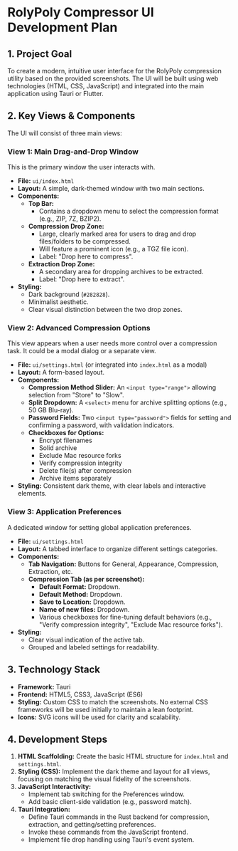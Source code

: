 # RolyPoly Compressor UI Development Plan

## 1. Project Goal

To create a modern, intuitive user interface for the RolyPoly compression utility based on the provided screenshots. The UI will be built using web technologies (HTML, CSS, JavaScript) and integrated into the main application using Tauri or Flutter.

## 2. Key Views & Components

The UI will consist of three main views:

### View 1: Main Drag-and-Drop Window

This is the primary window the user interacts with.

-   **File:** `ui/index.html`
-   **Layout:** A simple, dark-themed window with two main sections.
-   **Components:**
    -   **Top Bar:**
        -   Contains a dropdown menu to select the compression format (e.g., ZIP, 7Z, BZIP2).
    -   **Compression Drop Zone:**
        -   Large, clearly marked area for users to drag and drop files/folders to be compressed.
        -   Will feature a prominent icon (e.g., a TGZ file icon).
        -   Label: "Drop here to compress".
    -   **Extraction Drop Zone:**
        -   A secondary area for dropping archives to be extracted.
        -   Label: "Drop here to extract".
-   **Styling:**
    -   Dark background (`#282828`).
    -   Minimalist aesthetic.
    -   Clear visual distinction between the two drop zones.

### View 2: Advanced Compression Options

This view appears when a user needs more control over a compression task. It could be a modal dialog or a separate view.

-   **File:** `ui/settings.html` (or integrated into `index.html` as a modal)
-   **Layout:** A form-based layout.
-   **Components:**
    -   **Compression Method Slider:** An `<input type="range">` allowing selection from "Store" to "Slow".
    -   **Split Dropdown:** A `<select>` menu for archive splitting options (e.g., 50 GB Blu-ray).
    -   **Password Fields:** Two `<input type="password">` fields for setting and confirming a password, with validation indicators.
    -   **Checkboxes for Options:**
        -   Encrypt filenames
        -   Solid archive
        -   Exclude Mac resource forks
        -   Verify compression integrity
        -   Delete file(s) after compression
        -   Archive items separately
-   **Styling:** Consistent dark theme, with clear labels and interactive elements.

### View 3: Application Preferences

A dedicated window for setting global application preferences.

-   **File:** `ui/settings.html`
-   **Layout:** A tabbed interface to organize different settings categories.
-   **Components:**
    -   **Tab Navigation:** Buttons for General, Appearance, Compression, Extraction, etc.
    -   **Compression Tab (as per screenshot):**
        -   **Default Format:** Dropdown.
        -   **Default Method:** Dropdown.
        -   **Save to Location:** Dropdown.
        -   **Name of new files:** Dropdown.
        -   Various checkboxes for fine-tuning default behaviors (e.g., "Verify compression integrity", "Exclude Mac resource forks").
-   **Styling:**
    -   Clear visual indication of the active tab.
    -   Grouped and labeled settings for readability.

## 3. Technology Stack

-   **Framework:** Tauri
-   **Frontend:** HTML5, CSS3, JavaScript (ES6)
-   **Styling:** Custom CSS to match the screenshots. No external CSS frameworks will be used initially to maintain a lean footprint.
-   **Icons:** SVG icons will be used for clarity and scalability.

## 4. Development Steps

1.  **HTML Scaffolding:** Create the basic HTML structure for `index.html` and `settings.html`.
2.  **Styling (CSS):** Implement the dark theme and layout for all views, focusing on matching the visual fidelity of the screenshots.
3.  **JavaScript Interactivity:**
    -   Implement tab switching for the Preferences window.
    -   Add basic client-side validation (e.g., password match).
4.  **Tauri Integration:**
    -   Define Tauri commands in the Rust backend for compression, extraction, and getting/setting preferences.
    -   Invoke these commands from the JavaScript frontend.
    -   Implement file drop handling using Tauri's event system.
